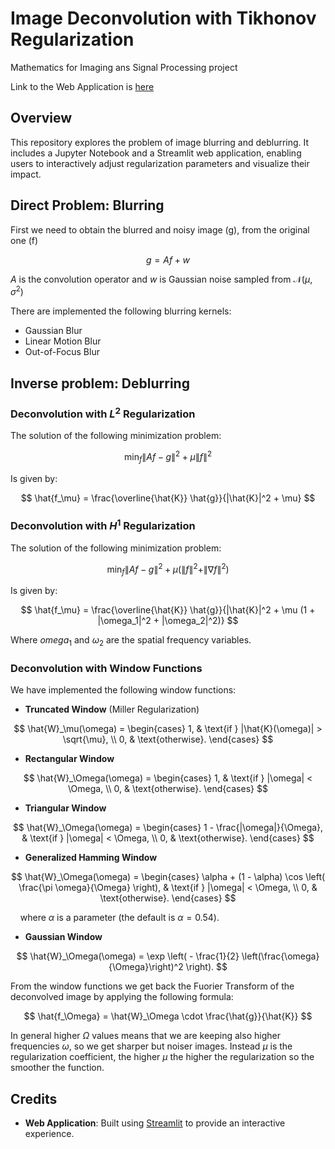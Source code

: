 # Image Deconvolution with Tikhonov Regularization

Mathematics for Imaging ans Signal Processing project

Link to the Web Application is [here](https://deconvolution-tikhonov.streamlit.app/)

## Overview

This repository explores the problem of image blurring and deblurring. It includes a Jupyter Notebook and a Streamlit web application, enabling users to interactively adjust regularization parameters and visualize their impact.

## Direct Problem: Blurring

First we need to obtain the blurred and noisy image (g), from the original one (f)

$$
g = Af + w
$$

$A$ is the convolution operator and $w$ is Gaussian noise sampled from $\mathcal{N}(\mu,\sigma^2)$

There are implemented the following blurring kernels:

- Gaussian Blur
- Linear Motion Blur
- Out-of-Focus Blur

## Inverse problem: Deblurring

### Deconvolution with $L^2$ Regularization

The solution of the following minimization problem:

$$
\min_f \| Af - g \|^2 + \mu \| f \|^2
$$

Is given by:

$$
\hat{f_\mu} = \frac{\overline{\hat{K}} \hat{g}}{|\hat{K}|^2 + \mu}
$$

### Deconvolution with $H^1$ Regularization

The solution of the following minimization problem:

$$
\min_f \| Af - g \|^2 + \mu \left( \| f \|^2 + \| \nabla f \|^2 \right)
$$

Is given by:

$$
\hat{f_\mu} = \frac{\overline{\hat{K}} \hat{g}}{|\hat{K}|^2 + \mu (1 + |\omega_1|^2 + |\omega_2|^2)}
$$

Where $omega_1$ and $\omega_2$ are the spatial frequency variables.

### Deconvolution with Window Functions

We have implemented the following window functions:

- **Truncated Window** (Miller Regularization)

$$
\hat{W}_\mu(\omega) =
\begin{cases}
1, & \text{if } |\hat{K}(\omega)| > \sqrt{\mu}, \\
0, & \text{otherwise}.
\end{cases}
$$

- **Rectangular Window**

$$
\hat{W}_\Omega(\omega) =
\begin{cases}
1, & \text{if } |\omega| < \Omega, \\
0, & \text{otherwise}.
\end{cases}
$$

- **Triangular Window**

$$
\hat{W}_\Omega(\omega) =
\begin{cases}
1 - \frac{|\omega|}{\Omega}, & \text{if } |\omega| < \Omega, \\
0, & \text{otherwise}.
\end{cases}
$$

- **Generalized Hamming Window**

$$
\hat{W}_\Omega(\omega) =
\begin{cases}
\alpha + (1 - \alpha) \cos \left( \frac{\pi \omega}{\Omega} \right), & \text{if } |\omega| < \Omega, \\
0, & \text{otherwise}.
\end{cases}
$$

&nbsp;&nbsp;&nbsp; where $\alpha$ is a parameter (the default is $\alpha = 0.54$).

- **Gaussian Window**

$$
\hat{W}_\Omega(\omega) = \exp \left( - \frac{1}{2} \left(\frac{\omega}{\Omega}\right)^2 \right).
$$

From the window functions we get back the Fuorier Transform of the deconvolved image by applying the following formula:

$$
\hat{f_\Omega} = \hat{W}_\Omega \cdot \frac{\hat{g}}{\hat{K}}
$$

In general higher $\Omega$ values means that we are keeping also higher frequencies $\omega$, so we get sharper but noiser images. Instead $\mu$ is the regularization coefficient, the higher $\mu$ the higher the regularization so the smoother the function.

## Credits

- **Web Application**: Built using [Streamlit](https://streamlit.io/) to provide an interactive experience.

